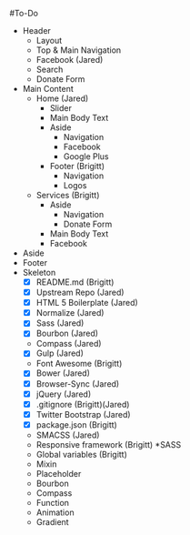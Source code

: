 #To-Do
* Header
    - Layout
    - Top & Main Navigation
    - Facebook (Jared)
    - Search
    - Donate Form
* Main Content
    - Home (Jared)
        + Slider
        + Main Body Text
        + Aside
            * Navigation
            * Facebook 
            * Google Plus
        + Footer (Brigitt)
            * Navigation
            * Logos
    - Services (Brigitt)
        + Aside
            * Navigation
            * Donate Form
        + Main Body Text
        + Facebook
* Aside
* Footer
* Skeleton
    - [x] README.md (Brigitt)
    - [x] Upstream Repo (Jared)
    - [x] HTML 5 Boilerplate (Jared)
    - [x] Normalize (Jared)
    - [x] Sass (Jared)
    - [x] Bourbon (Jared)
    - Compass (Jared)
    - [x] Gulp (Jared)
    - Font Awesome (Brigitt)
    - [x] Bower (Jared)
    - [x] Browser-Sync (Jared)
    - [x] jQuery (Jared)
    - [x] .gitignore (Brigitt)(Jared)
    - [x] Twitter Bootstrap (Jared)
    - [x] package.json (Brigitt)
    - SMACSS (Jared)
    - Responsive framework (Brigitt)
*SASS
    - Global variables (Brigitt)
    - Mixin 
    - Placeholder 
    - Bourbon
    - Compass
    - Function
    - Animation
    - Gradient
